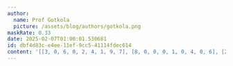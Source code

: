 ```yaml
---
author:
  name: Prof Gotkola
  picture: /assets/blog/authors/gotkola.png
maskRate: 0.33
date: 2025-02-07T01:00:01.530681
id: dbf4d83c-e4ee-11ef-9cc5-41114fdec614
content: '[[3, 0, 6, 0, 2, 4, 1, 9, 7], [8, 0, 0, 0, 1, 0, 4, 0, 6], [2, 4, 1, 0, 0, 6, 0, 5, 8], [1, 0, 0, 4, 7, 3, 0, 6, 2], [7, 3, 2, 0, 8, 1, 0, 0, 0], [6, 8, 4, 0, 5, 9, 0, 3, 1], [5, 2, 8, 0, 4, 7, 6, 0, 0], [4, 6, 7, 0, 3, 2, 9, 8, 5], [0, 1, 0, 5, 6, 8, 2, 0, 4]]'
---
```

